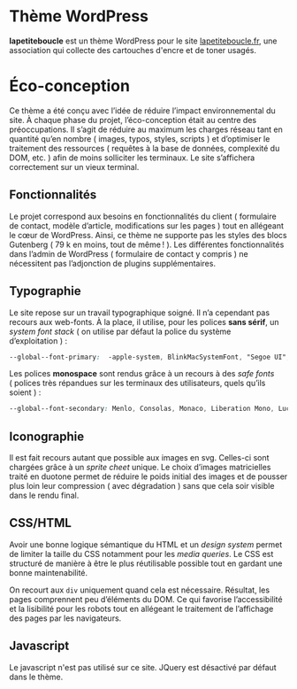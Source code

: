 # Thème WordPress
**lapetiteboucle** est un thème WordPress pour le site [lapetiteboucle.fr](https://www.lapetiteboucle.fr), une association qui collecte des cartouches d'encre et de toner usagés.

# Éco-conception
Ce thème a été conçu avec l’idée de réduire l’impact environnemental du site. À chaque phase du projet, l’éco-conception était au centre des préoccupations.
Il s’agit de réduire au maximum les charges réseau tant en quantité qu’en nombre ( images, typos, styles, scripts ) et d’optimiser le traitement des ressources ( requêtes à la base de données, complexité du DOM, etc. ) afin de moins solliciter les terminaux. Le site s’affichera correctement sur un vieux terminal. 

## Fonctionnalités
Le projet correspond aux besoins en fonctionnalités du client ( formulaire de contact, modèle d’article, modifications sur les pages ) tout en allégeant le cœur de WordPress.
Ainsi, ce thème ne supporte pas les styles des blocs Gutenberg ( 79 k en moins, tout de même ! ).
Les différentes fonctionnalités dans l’admin de WordPress ( formulaire de contact y compris ) ne nécessitent pas l’adjonction de plugins supplémentaires.

## Typographie
Le site repose sur un travail typographique soigné. Il n’a cependant pas recours aux web-fonts.
À la place, il utilise, pour les polices **sans sérif**, un *system font stack* ( on utilise par défaut la police du système d’exploitation ) :

```	css
--global--font-primary:  -apple-system, BlinkMacSystemFont, "Segoe UI", Roboto, Oxygen-Sans, Ubuntu, Cantarell, "Helvetica Neue", sans-serif;
```

Les polices **monospace** sont rendus grâce à un recours à des *safe fonts* ( polices très répandues sur les terminaux des utilisateurs, quels qu’ils soient ) :

```css
--global--font-secondary: Menlo, Consolas, Monaco, Liberation Mono, Lucida Console, monospace;
```


## Iconographie
Il est fait recours autant que possible aux images en svg. Celles-ci sont chargées grâce à un *sprite cheet* unique.
Le choix d’images matricielles traité en duotone permet de réduire le poids initial des images et de pousser plus loin leur compression ( avec dégradation ) sans que cela soir visible dans le rendu final.

## CSS/HTML

Avoir une bonne logique sémantique du HTML et un *design system* permet de limiter la taille du CSS notamment pour les *media queries*. Le CSS est structuré de manière à être le plus réutilisable possible tout en gardant une bonne maintenabilité.

On recourt aux ```div```  uniquement quand cela est nécessaire.
Résultat, les pages comprennent peu d’éléments du DOM. Ce qui favorise l’accessibilité et la lisibilité pour les robots tout en allégeant le traitement de l’affichage des pages par les navigateurs. 

## Javascript

Le javascript n'est pas utilisé sur ce site. JQuery est désactivé par défaut dans le thème.
